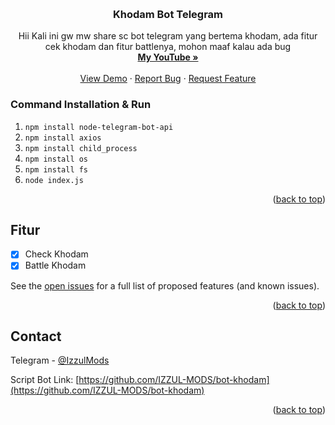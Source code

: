<!-- Improved compatibility of back to top link: See: https://github.com/IZZUL-MODS/bot-khodam/pull/73 -->
<a id="readme-top"></a>
<!--
*** Thanks for checking out the Best-README-Template. If you have a suggestion
*** that would make this better, please fork the repo and create a pull request
*** or simply open an issue with the tag "enhancement".
*** Don't forget to give the project a star!
*** Thanks again! Now go create something AMAZING! :D
-->



<!-- PROJECT SHIELDS -->
<!--
*** I'm using markdown "reference style" links for readability.
*** Reference links are enclosed in brackets [ ] instead of parentheses ( ).
*** See the bottom of this document for the declaration of the reference variables
*** for contributors-url, forks-url, etc. This is an optional, concise syntax you may use.
*** https://www.markdownguide.org/basic-syntax/#reference-style-links
-->



<!-- PROJECT LOGO -->
<br />
<div align="center">

  <h3 align="center">Khodam Bot Telegram</h3>

  <p align="center">
    Hii Kali ini gw mw share sc bot telegram yang bertema khodam, ada fitur cek khodam dan fitur battlenya, mohon maaf kalau ada bug
    <br />
    <a href="https://youtube.com/@izzul_maker?si=7vK-_XwLdzLTXN09"><strong>My YouTube »</strong></a>
    <br />
    <br />
    <a href="https://github.com/IZZUL-MODS/bot-khodam">View Demo</a>
    ·
    <a href="https://github.com/IZZUL-MODS/bot-khodam/issues/new?labels=bug&template=bug-report---.md">Report Bug</a>
    ·
    <a href="https://github.com/IZZUL-MODS/bot-khodam/issues/new?labels=enhancement&template=feature-request---.md">Request Feature</a>
  </p>
</div>



### Command Installation & Run


1. ```npm install node-telegram-bot-api```
2. ```npm install axios```
3. ```npm install child_process```
4. ```npm install os```
5. ```npm install fs```
6. ```node index.js```

<p align="right">(<a href="#readme-top">back to top</a>)</p>



<!-- ROADMAP -->
## Fitur 

- [x] Check Khodam
- [x] Battle Khodam 

See the [open issues](https://github.com/IZZUL-MODS/bot-khodam/issues) for a full list of proposed features (and known issues).

<p align="right">(<a href="#readme-top">back to top</a>)</p>

<!-- CONTACT -->
## Contact

Telegram - [@IzzulMods](https://IzzulMods)

Script Bot Link: [https://github.com/IZZUL-MODS/bot-khodam](https://github.com/IZZUL-MODS/bot-khodam)

<p align="right">(<a href="#readme-top">back to top</a>)</p>
